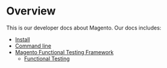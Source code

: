 # Overview
This is our developer docs about Magento. Our docs includes:

- [Install](magento/install.md)
- [Command line](magento/command.md)
- [Magento Functional Testing Framework](magento/command.md)
    - [Functional Testing](magento/test/functional/index.md)